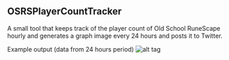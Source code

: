 ## OSRSPlayerCountTracker
A small tool that keeps track of the player count of Old School RuneScape hourly and generates a graph image every 24 hours and posts it to Twitter.

Example output (data from 24 hours period)
![alt tag](http://i.imgur.com/QvOWsWe.png)

